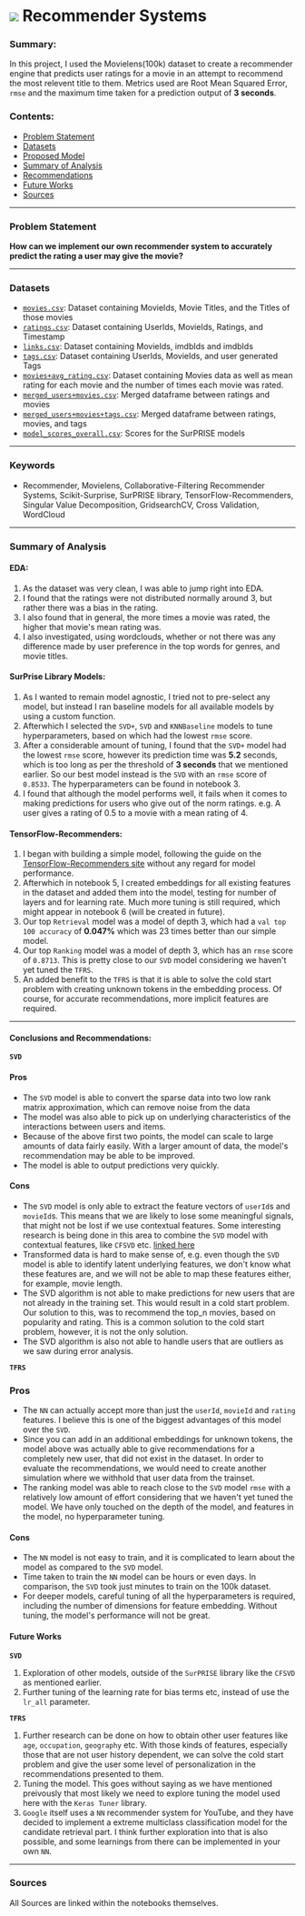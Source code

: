 # ![](https://ga-dash.s3.amazonaws.com/production/assets/logo-9f88ae6c9c3871690e33280fcf557f33.png) Recommender Systems

### Summary:
In this project, I used the Movielens(100k) dataset to create a recommender engine that predicts user ratings for a movie in an attempt to recommend the most relevent title to them.
Metrics used are Root Mean Squared Error, `rmse` and the maximum time taken for a prediction output of **3 seconds**.


### Contents:
- [Problem Statement](#Problem-Statement)
- [Datasets](#Datasets)
- [Proposed Model](#Proposed-Model)
- [Summary of Analysis](#Summary-of-Analysis)
- [Recommendations](#Recommendations)
- [Future Works](#Future-Works)
- [Sources](#Sources)

---

### Problem Statement

**How can we implement our own recommender system to accurately predict the rating a user may give the movie?**

---

### Datasets


* [`movies.csv`](./datasets/movies.csv): Dataset containing MovieIds, Movie Titles, and the Titles of those movies
* [`ratings.csv`](./datasets/ratings.csv): Dataset containing UserIds, MovieIds, Ratings, and Timestamp
* [`links.csv`](./datasets/links.csv): Dataset containing MovieIds, imdbIds and imdbIds
* [`tags.csv`](./datasets/tags.csv): Dataset containing UserIds, MovieIds, and user generated Tags
* [`movies+avg_rating.csv`](./datasets/movies+avg_rating.csv): Dataset containing Movies data as well as mean rating for each movie and the number of times each movie was rated.
* [`merged_users+movies.csv`](./datasets/merged_users+movies.csv): Merged dataframe between ratings and movies
* [`merged_users+movies+tags.csv`](./datasets/merged_users+movies+tags.csv): Merged dataframe between ratings, movies, and tags
* [`model_scores_overall.csv`](./datasets/model_scores_overall.csv): Scores for the SurPRISE models


---
### Keywords
- Recommender, Movielens, Collaborative-Filtering Recommender Systems, Scikit-Surprise, SurPRISE library, TensorFlow-Recommenders, Singular Value Decomposition, GridsearchCV, Cross Validation, WordCloud

---

### Summary of Analysis

#### EDA:
1. As the dataset was very clean, I was able to jump right into EDA.
2. I found that the ratings were not distributed normally around 3, but rather there was a bias in the rating.
3. I also found that in general, the more times a movie was rated, the higher that movie's mean rating was.
4. I also investigated, using wordclouds, whether or not there was any difference made by user preference in the top words for genres, and movie titles.


#### SurPrise Library Models:
1. As I wanted to remain model agnostic, I tried not to pre-select any model, but instead I ran baseline models for all available models by using a custom function.
2. Afterwhich I selected the `SVD+`, `SVD` and `KNNBaseline` models to tune hyperparameters, based on which had the lowest `rmse` score.
3. After a considerable amount of tuning, I found that the `SVD+` model had the lowest `rmse` score, however its prediction time was **5.2** seconds, which is too long as per the threshold of **3 seconds** that we mentioned earlier. So our best model instead is the `SVD` with an `rmse` score of `0.8533`. The hyperparameters can be found in notebook 3.
4. I found that although the model performs well, it fails when it comes to making predictions for users who give out of the norm ratings. e.g. A user gives a rating of 0.5 to a movie with a mean rating of 4.

#### TensorFlow-Recommenders:
1. I began with building a simple model, following the guide on the [TensorFlow-Recommenders site](https://www.tensorflow.org/recommenders) without any regard for model performance.
2. Afterwhich in notebook 5, I created embeddings for all existing features in the dataset and added them into the model, testing for number of layers and for learning rate. Much more tuning is still required, which might appear in notebook 6 (will be created in future).
3. Our top `Retrieval` model was a model of depth 3, which had a `val top 100 accuracy` of **0.047%** which was 23 times better than our simple model.
4. Our top `Ranking` model was a model of depth 3, which has an `rmse` score of `0.8713`. This is pretty close to our `SVD` model considering we haven't yet tuned the `TFRS`.
5. An added benefit to the `TFRS` is that it is able to solve the cold start problem with creating unknown tokens in the embedding process. Of course, for accurate recommendations, more implicit features are required.


---

#### Conclusions and Recommendations:
**`SVD`**
#### Pros
* The `SVD` model is able to convert the sparse data into two low rank matrix approximation, which can remove noise from the data
* The model was also able to pick up on underlying characteristics of the interactions between users and items. 
* Because of the above first two points, the model can scale to large amounts of data fairly easily. With a larger amount of data, the model's recommendation may be able to be improved.
* The model is able to output predictions very quickly.

#### Cons
* The `SVD` model is only able to extract the feature vectors of `userId`s and `movieId`s. This means that we are likely to lose some meaningful signals, that might not be lost if we use contextual features. Some interesting research is being done in this area to combine the `SVD` model with contextual features, like `CFSVD` etc. [linked here](https://www.sciencedirect.com/science/article/abs/pii/S0045790621003311)
* Transformed data is hard to make sense of, e.g. even though the `SVD` model is able to identify latent underlying features, we don't know what these features are, and we will not be able to map these features either, for example, movie length.
* The SVD algorithm is not able to make predictions for new users that are not already in the training set. This would result in a cold start problem. Our solution to this, was to recommend the top_n movies, based on popularity and rating. This is a common solution to the cold start problem, however, it is not the only solution.
* The SVD algorithm is also not able to handle users that are outliers as we saw during error analysis.

**`TFRS`**
### Pros
* The `NN` can actually accept more than just the `userId`, `movieId` and `rating` features. I believe this is one of the biggest advantages of this model over the `SVD`.
* Since you can add in an additional embeddings for unknown tokens, the model above was actually able to give recommendations for a completely new user, that did not exist in the dataset. In order to evaluate the recommendations, we would need to create another simulation where we withhold that user data from the trainset.
* The ranking model was able to reach close to the `SVD` model `rmse` with a relatively low amount of effort considering that we haven't yet tuned the model. We have only touched on the depth of the model, and features in the model, no hyperparameter tuning.

#### Cons
* The `NN` model is not easy to train, and it is complicated to learn about the model as compared to the `SVD` model.
* Time taken to train the `NN` model can be hours or even days. In comparison, the `SVD` took just minutes to train on the 100k dataset.
* For deeper models, careful tuning of all the hyperparameters is required, including the number of dimensions for feature embedding. Without tuning, the model's performance will not be great.



#### Future Works
**`SVD`**
1. Exploration of other models, outside of the `SurPRISE` library like the `CFSVD` as mentioned earlier.
2. Further tuning of the learning rate for bias terms etc, instead of use the `lr_all` parameter.


**`TFRS`**
1. Further research can be done on how to obtain other user features like `age`, `occupation`, `geography` etc. With those kinds of features, especially those that are not user history dependent, we can solve the cold start problem and give the user some level of personalization in the recommendations presented to them.
2. Tuning the model. This goes without saying as we have mentioned preivously that most likely we need to explore tuning the model used here with the `Keras Tuner` library.
3. `Google` itself uses a `NN` recommender system for YouTube, and they have decided to implement a extreme multiclass classification model for the candidate retrieval part. I think further exploration into that is also possible, and some learnings from there can be implemented in your own `NN`. 

---

### Sources
All Sources are linked within the notebooks themselves.
